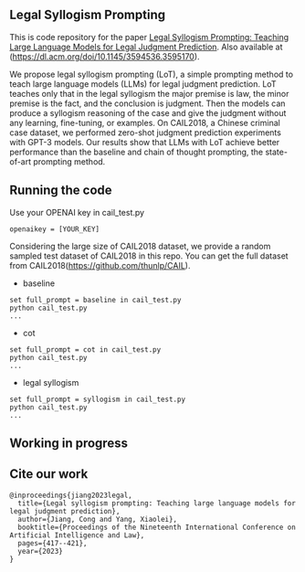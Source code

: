 ## Legal Syllogism Prompting
This is code repository for the paper [Legal Syllogism Prompting: Teaching Large Language Models for Legal Judgment Prediction](https://arxiv.org/abs/2307.08321). Also available at (https://dl.acm.org/doi/10.1145/3594536.3595170). 

We propose legal syllogism prompting (LoT), a simple prompting method to teach large language models (LLMs) for legal judgment prediction. LoT teaches only that in the legal syllogism the major premise is law, the minor premise is the fact, and the conclusion is judgment. Then the models can produce a syllogism reasoning of the case and give the judgment without any learning, fine-tuning, or examples. On CAIL2018, a Chinese criminal case dataset, we performed zero-shot judgment prediction experiments with GPT-3 models. Our results show that LLMs with LoT achieve better performance than the baseline and chain of thought prompting, the state-of-art prompting method.

## Running the code

Use your OPENAI key in cail_test.py
```
openaikey = [YOUR_KEY]
```

Considering the large size of CAIL2018 dataset, we provide a random sampled test dataset of CAIL2018 in this repo. You can get the full dataset from CAIL2018(https://github.com/thunlp/CAIL).

- baseline
```
set full_prompt = baseline in cail_test.py
python cail_test.py 
...
```
- cot
```
set full_prompt = cot in cail_test.py
python cail_test.py
...
```
-  legal syllogism
```
set full_prompt = syllogism in cail_test.py
python cail_test.py
...
```
## Working in progress


## Cite our work
```
@inproceedings{jiang2023legal,
  title={Legal syllogism prompting: Teaching large language models for legal judgment prediction},
  author={Jiang, Cong and Yang, Xiaolei},
  booktitle={Proceedings of the Nineteenth International Conference on Artificial Intelligence and Law},
  pages={417--421},
  year={2023}
}
```
